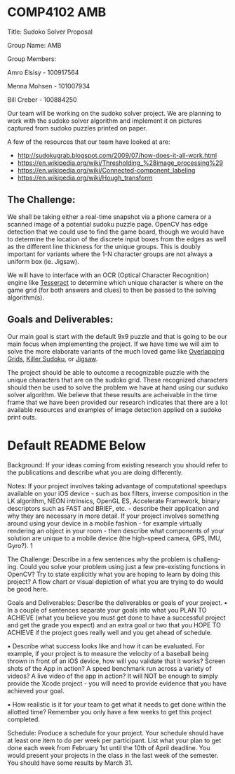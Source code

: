 # COMP4102 AMB
Title: Sudoko Solver Proposal

Group Name: AMB

Group Members: 

Amro Elsisy - 100917564

Menna Mohsen - 101007934

Bill Creber - 100884250


Our team will be working on the sudoko solver project. We are planning to work with the sudoko solver algorithm and implement it on pictures captured from sudoko puzzles printed on paper. 

A few of the resources that our team have looked at are: 
* http://sudokugrab.blogspot.com/2009/07/how-does-it-all-work.html
* https://en.wikipedia.org/wiki/Thresholding_%28image_processing%29
* https://en.wikipedia.org/wiki/Connected-component_labeling
* https://en.wikipedia.org/wiki/Hough_transform

## The Challenge:
We shall be taking either a real-time snapshot via a phone camera or a scanned image of a potential sudoku puzzle page.
OpenCV has edge detection that we could use to find the game board, though we would have to determine the location of the discrete input boxes from the edges as well as the different line thickness for the unique groups. This is doubly important for variants where the 1-N character groups are not always a uniform box (ie. Jigsaw).

 We will have to interface with an OCR (Optical Character Recognition) engine like [Tesseract](https://opensource.google/projects/tesseract) to determine which unique character is where on the game grid (for both answers and clues) to then be passed to the solving algorithm(s).


## Goals and Deliverables: 
Our main goal is start with the default 9x9 puzzle and that is going to be our main focus when implementing the project. If we have time we will aim to solve the more elaborate variants of the much loved game like [Overlapping Grids](https://en.wikipedia.org/wiki/Glossary_of_Sudoku#Sudoku_variants), [Killer Sudoku](https://en.wikipedia.org/wiki/Killer_sudoku), or [Jigsaw](https://en.wikipedia.org/wiki/Nonomino).

The project should be able to outcome a recognizable puzzle with the unique characters that are on the sudoko grid. These recognized characters should then be used to solve the problem we have at hand using our suduko solver algorithm. We believe that these results are acheivable in the time frame that we have been provided our research indicates that there are a lot available resources and examples of image detection applied on a sudoko print outs. 


# Default README Below
Background: If your ideas coming from existing research you should refer to the publications and describe what you are doing differently.

Notes: If your project involves taking advantage of computational speedups available on your iOS device - such as box filters, inverse composition in the LK algorithm, NEON intrinsics, OpenGL ES, Accelerate Framework, binary descriptors such as FAST and BRIEF, etc. - describe their application and why they are necessary in more detail. If your project involves something around using your device in a mobile fashion - for example virtually rendering an object in your room - then describe what components of your solution are unique to a mobile device (the high-speed camera, GPS, IMU, Gyro?).
1

The Challenge: Describe in a few sentences why the problem is challeng- ing. Could you solve your problem using just a few pre-existing functions in OpenCV? Try to state explicitly what you are hoping to learn by doing this project? A flow chart or visual depiction of what you are trying to do would be good here.

Goals and Deliverables: Describe the deliverables or goals of your project.
• In a couple of sentences separate your goals into what you PLAN TO ACHIEVE (what you believe you must get done to have a successful project and get the grade you expect) and an extra goal or two that you HOPE TO ACHIEVE if the project goes really well and you get ahead of schedule.

• Describe what success looks like and how it can be evaluated. For example, if your project is to measure the velocity of a baseball being thrown in front of an iOS device, how will you validate that it works? Screen shots of the App in action? A speed benchmark run across a variety of videos? A live video of the app in action? It will NOT be enough to simply provide the Xcode project - you will need to provide evidence that you have achieved your goal.

• How realistic is it for your team to get what it needs to get done within the allotted time? Remember you only have a few weeks to get this project completed.

Schedule: Produce a schedule for your project. Your schedule should have at least one item to do per week per participant. List what your plan to get done each week from February 1st until the 10th of April deadline. You would present your projects in the class in the last week of the semester. You should have some results by March 31.
